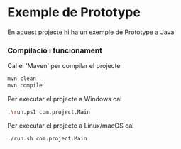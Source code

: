# Exemple de Prototype #

En aquest projecte hi ha un exemple de Prototype a Java

### Compilació i funcionament ###

Cal el 'Maven' per compilar el projecte
```bash
mvn clean
mvn compile
```

Per executar el projecte a Windows cal
```bash
.\run.ps1 com.project.Main
```

Per executar el projecte a Linux/macOS cal
```bash
./run.sh com.project.Main
```